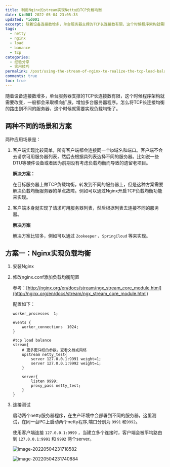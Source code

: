 ```yaml
---
title: 利用Nginx的stream实现Netty的TCP负载均衡
date: &id001 2022-05-04 23:05:33
updated: *id001
excerpt: 随着设备连接数增多，单台服务器支撑的TCP长连接数有限，这个时候程序架构就需要改变，一般都会采取横向扩展，增加多台服务器程序。怎么将TCP长连接均衡的路由到不同的服务器，这个时候就需要实现负载均衡了。
tags:
  - netty
  - nginx
  - load
  - banance
  - tcp
categories:
  - 经验分享
  - 实用技巧
permalink: /post/using-the-stream-of-nginx-to-realize-the-tcp-load-balancing-of-netty.html
comments: true
toc: true
---
```

随着设备连接数增多，单台服务器支撑的TCP长连接数有限，这个时候程序架构就需要改变，一般都会采取横向扩展，增加多台服务器程序。怎么将TCP长连接均衡的路由到不同的服务器，这个时候就需要实现负载均衡了。

<!-- more -->

## 两种不同的场景和方案

两种应用场景是：

1. 客户端实现比较简单，所有客户端都会连接同一个ip域名和端口。客户端不会去请求可用服务器列表，然后去根据具列表选择不同的服务器。比如说一些DTU等硬件设备或者因为前期没有考虑负载均衡而导致的遗留老项目。

   **解决方案：**

   在目标服务器上做TCP负载均衡，转发到不同的服务器上，但是这种方案需要解决负载均衡服务器的单点故障。例如可以通过Nginx开启TCP负载均衡功能来实现。

2. 客户端本身就实现了请求可用服务器列表，然后根据列表去连接不同的服务器。

    **解决方案**

   解决方案比较多，例如可以通过 `Zookeeper` 、`SpringCloud` 等来实现。

## 方案一：Nginx实现负载均衡

1. 安装Nginx

2. 修改nginx.conf添加负载均衡配置

   参考：[http://nginx.org/en/docs/stream/ngx_stream_core_module.html](http://nginx.org/en/docs/stream/ngx_stream_core_module.html)

   配置如下：

   ```
   worker_processes  1;
   
   events {
       worker_connections  1024;
   }
   
   #tcp load balance
   stream{
       # 更多更详细的参数，查看文档或网络
       upstream netty_test{
           server 127.0.0.1:9991 weight=1;
           server 127.0.0.1:9992 weight=1;
       }
   
       server{
           listen 9999;
           proxy_pass netty_test;
       }
   }
   ```

3. 连接测试

   启动两个netty服务器程序，在生产环境中会部署到不同的服务器，这里测试，在同一台PC上启动两个netty程序,端口分别为 `9991` 和`9992`。

   使用客户端连接 `127.0.0.1:9999` ，当建立多个连接时，客户端会被平均路由到 `127.0.0.1:9991` 和 `9992` 两个server。

   ![image-20220504231718582](https://img1.terwer.space/image-20220504231718582.png)

   

   ![image-20220504231740884](https://img1.terwer.space/image-20220504231740884.png)